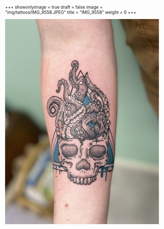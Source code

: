 +++
showonlyimage = true
draft = false
image = "img/tattoos/IMG_9558.JPEG"
title = "IMG_9558"
weight = 0
+++

![image](/img/tattoos/IMG_9558.JPEG)
